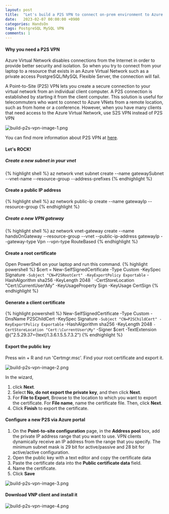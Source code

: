 ```yaml
---
layout: post
title:  "Let's build a P2S VPN to connect on-prem environment to Azure Virtual Network"
date:   2023-02-07 00:00:00 +0900
categories: HandsOn
tags: PostgreSQL MySQL VPN
comments: 1
---
```

#### Why you need a P2S VPN

Azure Virtual Network disables connections from the Internet in order to provide better security and isolation.
So when you try to connect from your laptop to a resource that exists in an Azure Virtual Network such as a private access PostgreSQL/MySQL Flexible Server, the connection will fail.

A Point-to-Site (P2S) VPN lets you create a secure connection to your virtual network from an individual client computer.
A P2S connection is established by starting it from the client computer. This solution is useful for telecommuters who want to connect to Azure VNets from a remote location, such as from home or a conference.
However, when you have many clients that need access to the Azure Virtual Network, use S2S VPN instead of P2S VPN

![build-p2s-vpn-image-1.png]({{site.baseurl}}/assets/res/build-p2s-vpn-image-1.png)

You can find more information about P2S VPN at [here][link1].

#### Let's ROCK!

##### Create a new subnet in your vnet
{% highlight shell %}
az network vnet subnet create --name gatewaySubnet --vnet-name <your-vent-name> --resource-group <your-RG> --address-prefixes <your-ip-range>
{% endhighlight %}

#### Create a public IP address
{% highlight shell %}
az network public-ip create --name gatewayIp --resource-group <your-RG>
{% endhighlight %}

##### Create a new VPN gateway
{% highlight shell %}
az network vnet-gateway create --name handsOnGateway --resource-group <your-RG> --vnet <your-vent-name>  --public-ip-address gatewayIp --gateway-type Vpn --vpn-type RouteBased
{% endhighlight %}

#### Create a root certificate
Open PowerShell on your laptop and run this command.
{% highlight powershell %}
$cert = New-SelfSignedCertificate -Type Custom -KeySpec Signature `
-Subject "CN=P2SRootCert" -KeyExportPolicy Exportable `
-HashAlgorithm sha256 -KeyLength 2048 `
-CertStoreLocation "Cert:\CurrentUser\My" -KeyUsageProperty Sign -KeyUsage CertSign
{% endhighlight %}

#### Generate a client certificate
{% highlight powershell %}
New-SelfSignedCertificate -Type Custom -DnsName P2SChildCert -KeySpec Signature `
-Subject "CN=P2SChildCert" -KeyExportPolicy Exportable `
-HashAlgorithm sha256 -KeyLength 2048 `
-CertStoreLocation "Cert:\CurrentUser\My" `
-Signer $cert -TextExtension @("2.5.29.37={text}1.3.6.1.5.5.7.3.2")
{% endhighlight %}

#### Export the public key
Press win + R and run 'Certmgr.msc'.
Find your root certificate and export it.

![build-p2s-vpn-image-2.png]({{site.baseurl}}/assets/res/build-p2s-vpn-image-2.png)

In the wizard, 
1. click **Next**.
2. Select **No, do not export the private key**, and then click **Next**.
3. For **File to Export**, Browse to the location to which you want to export the certificate. For **File name**, name the certificate file. Then, click **Next**.
4. Click **Finish** to export the certificate.

#### Configure a new P2S via Azure portal
1. On the **Point-to-site configuration** page, in the **Address pool** box, add the private IP address range that you want to use. VPN clients dynamically receive an IP address from the range that you specify. The minimum subnet mask is 29 bit for active/passive and 28 bit for active/active configuration.
2. Open the public key with a text editor and copy the certificate data
3. Paste the certificate data into the **Public certificate data** field. 
4. Name the certificate.
5. Click **Save**

![build-p2s-vpn-image-3.png]({{site.baseurl}}/assets/res/build-p2s-vpn-image-3.png)

#### Download VNP client and install it

![build-p2s-vpn-image-4.png]({{site.baseurl}}/assets/res/build-p2s-vpn-image-4.png)

[link1]: https://learn.microsoft.com/en-us/azure/vpn-gateway/point-to-site-about